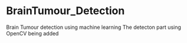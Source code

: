 # BrainTumour_Detection
Brain Tumour detection using machine learning
The detecton part using OpenCV being added
